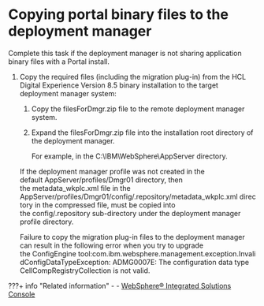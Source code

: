 # Copying portal binary files to the deployment manager

Complete this task if the deployment manager is not sharing application binary files with a Portal install.

1.  Copy the required files \(including the migration plug-in\) from the HCL Digital Experience Version 8.5 binary installation to the target deployment manager system:

    1.  Copy the filesForDmgr.zip file to the remote deployment manager system.

    2.  Expand the filesForDmgr.zip file into the installation root directory of the deployment manager. 

        For example, in the C:\\IBM\\WebSphere\\AppServer directory.

    If the deployment manager profile was not created in the default AppServer/profiles/Dmgr01 directory, then the metadata\_wkplc.xml file in the AppServer/profiles/Dmgr01/config/.repository/metadata\_wkplc.xml directory in the compressed file, must be copied into the config/.repository sub-directory under the deployment manager profile directory.

    Failure to copy the migration plug-in files to the deployment manager can result in the following error when you try to upgrade the ConfigEngine tool:com.ibm.websphere.management.exception.InvalidConfigDataTypeException: ADMG0007E: The configuration data type CellCompRegistryCollection is not valid.


???+ info "Related information"
    -  - [WebSphere® Integrated Solutions Console](../../portal_admin_tools/WebSphere_Integrated_Solutions_Console.md)



